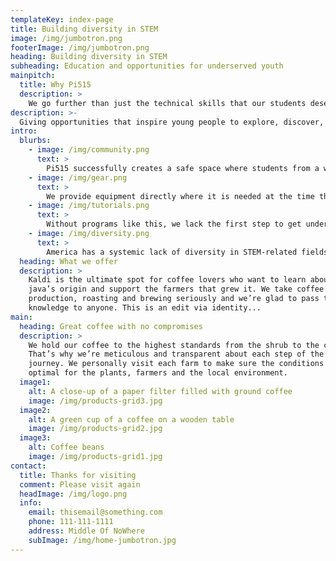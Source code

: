 ```yaml
---
templateKey: index-page
title: Building diversity in STEM
image: /img/jumbotron.png
footerImage: /img/jumbotron.png
heading: Building diversity in STEM
subheading: Education and opportunities for underserved youth
mainpitch:
  title: Why Pi515
  description: >
    We go further than just the technical skills that our students deserve. Our students receive supplementary skills in college prep, financial literacy, and entrepreneurship. These vital skills are taught by our program to amplify our impact and maximize success.
description: >-
  Giving opportunities that inspire young people to explore, discover, and create. By using the talent that we see in underrepresented students, we are able to make a real impact in their lives and watch as they go on to shape their communities. By starting at the source, we can organically grow a culture of ambition and success. The triumphs of our students go on to be reflected in making the technology world more diverse and bringing the voices that are so often unheard to the forefront.
intro:
  blurbs:
    - image: /img/community.png
      text: >
        Pi515 successfully creates a safe space where students from a wide array of backgrounds, socio-economic and social statuses, and nationalities come together to learn from our program and each other. Individually, they learn to build skills and self-confidence. Together, they learn to build community – and the community is part of what keeps them invested in being part of the program. We provide the program at no cost to their families and give them a laptop when they graduate.
    - image: /img/gear.png
      text: >
        We provide equipment directly where it is needed at the time that it makes the most impact. Professionals in tech come in to teach the high school level who in turn give back immediately by mentoring their younger peers. With small classes, we give the one-on-one attention that these students need. We hire high school students to give them their first opportunity in industry, allowing them to get their foot in the door and build a strong resume as soon as possible.
    - image: /img/tutorials.png
      text: >
        Without programs like this, we lack the first step to get underserved individuals started in technology. By providing a base, we empower students to forge their own path and succeed on their own terms. We believe that when youth have the power to control their own education, they are able to design a happy future for themselves, and when we have happy and successful individuals, we foster a strong and vibrant community. Our students inspire those around them with their stories, their heart, and their expertise.
    - image: /img/diversity.png
      text: >
        America has a systemic lack of diversity in STEM-related fields, and Iowa has a workforce shortage for STEM-related jobs. Des Moines has a growing population of immigrant and refugee families with parents who have limited access to education. Their children need to be guided towards a future that can help lift their families out of poverty and set them up for ongoing success. Pi515 is taking on the inequity in STEM-related careers by directly addressing the pipeline. Each year, we embrace 100 students, particularly girls, from diverse backgrounds. We introduce them to teachers and companies with employees who are in STEM, providing role models that inspire them. Over 80% of our students are the first in their families to finish high school and go on to college
  heading: What we offer
  description: >
    Kaldi is the ultimate spot for coffee lovers who want to learn about their
    java’s origin and support the farmers that grew it. We take coffee
    production, roasting and brewing seriously and we’re glad to pass that
    knowledge to anyone. This is an edit via identity...
main:
  heading: Great coffee with no compromises
  description: >
    We hold our coffee to the highest standards from the shrub to the cup.
    That’s why we’re meticulous and transparent about each step of the coffee’s
    journey. We personally visit each farm to make sure the conditions are
    optimal for the plants, farmers and the local environment.
  image1:
    alt: A close-up of a paper filter filled with ground coffee
    image: /img/products-grid3.jpg
  image2:
    alt: A green cup of a coffee on a wooden table
    image: /img/products-grid2.jpg
  image3:
    alt: Coffee beans
    image: /img/products-grid1.jpg
contact:
  title: Thanks for visiting
  comment: Please visit again
  headImage: /img/logo.png
  info:
    email: thisemail@something.com
    phone: 111-111-1111
    address: Middle Of NoWhere
    subImage: /img/home-jumbotron.jpg
---
```

